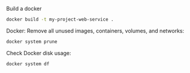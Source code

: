 Build a docker 
```bash 
docker build -t my-project-web-service .
```

Docker: Remove all unused images, containers, volumes, and networks: 
```bash 
docker system prune
```

Check Docker disk usage:
```bash 
docker system df
```